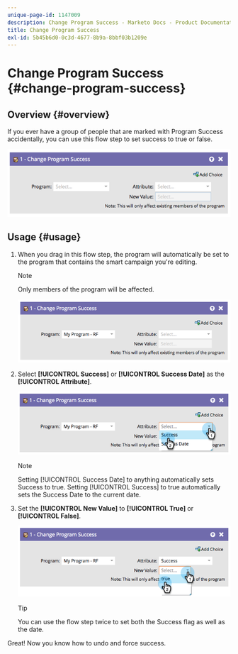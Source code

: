 ```yaml
---
unique-page-id: 1147009
description: Change Program Success - Marketo Docs - Product Documentation
title: Change Program Success
exl-id: 5b45b6d0-0c3d-4677-8b9a-8bbf03b1209e
---
```

# Change Program Success {#change-program-success}

## Overview {#overview}

If you ever have a group of people that are marked with Program Success accidentally, you can use this flow step to set success to true or false.

![](assets/image2014-9-22-14-3a45-3a8.png)

## Usage {#usage}

1. When you drag in this flow step, the program will automatically be set to the program that contains the smart campaign you're editing.

   >[!NOTE]
   >
   >Only members of the program will be affected.

   ![](assets/image2014-9-22-14-3a45-3a35.png)

1. Select **[!UICONTROL Success]** or **[!UICONTROL Success Date]** as the **[!UICONTROL Attribute]**.

   ![](assets/image2014-9-22-14-3a45-3a39.png)

   >[!NOTE]
   >
   >Setting [!UICONTROL Success Date] to anything automatically sets Success to true. Setting [!UICONTROL Success] to true automatically sets the Success Date to the current date.

1. Set the **[!UICONTROL New Value]** to **[!UICONTROL True]** or **[!UICONTROL False]**.

   ![](assets/image2014-9-22-14-3a45-3a55.png)

   >[!TIP]
   >
   >You can use the flow step twice to set both the Success flag as well as the date.

Great! Now you know how to undo and force success.
